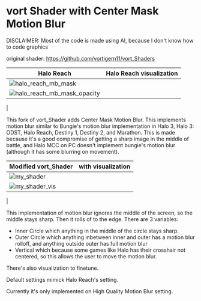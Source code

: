 # vort Shader with Center Mask Motion Blur

DISCLAIMER: Most of the code is made using AI, because I don't know how to code graphics

original shader: https://github.com/vortigern11/vort_Shaders

| Halo Reach | Halo Reach visualization |
|---|---|
| ![halo_reach_mb_mask](https://github.com/user-attachments/assets/21657bca-6cf4-4b4c-a7ef-8468e4e3c85d)
 | ![halo_reach_mb_mask_opacity](https://github.com/user-attachments/assets/25772634-995e-4fc7-9138-c0939514e6e3)
 |

This fork of vort_Shader adds Center Mask Motion Blur. This implements motion blur similar to Bungie's motion blur implementation in Halo 3, Halo 3: ODST, Halo Reach, Destiny 1, Destiny 2, and Marathon. This is made because it's a good compromise of getting a sharp image in the middle of battle, and Halo MCC on PC doesn't implement bungie's motion blur (although it has some blurring on movement).

| Modified vort_Shader | with visualization |
|---|---|
| ![my_shader](https://github.com/user-attachments/assets/a1e37755-04c9-40d0-83ec-8d763ccbf6f5)
| ![my_shader_vis](https://github.com/user-attachments/assets/7791c877-d7ca-4d86-8720-adf43f1a67e9)
|

This implementation of motion blur ignores the middle of the screen, so the middle stays sharp. Then it rolls of to the edge. There are 3 variables:
- Inner Circle which anything in the middle of the circle stays sharp. 
- Outer Circle which anything inbetween inner and outer has a motion blur rolloff, and anything outside outer has full motion blur
- Vertical which because some games like Halo has their crosshair not centered, so this allows the user to move the motion blur.

There's also visualization to finetune.

Default settings mimick Halo Reach's setting.

Currently it's only implemented on High Quality Motion Blur setting.